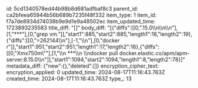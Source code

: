 id: 5cd1340578ed44b98b8d681adfbaf8c3
parent_id: ca2bfeea65944b56b689b7235f48f332
item_type: 1
item_id: f7a7de8934d74038b9e9d1e9a48502ec
item_updated_time: 1723893235583
title_diff: "[]"
body_diff: "[{\"diffs\":[[0,\".15.0\\\n\\\n\\\n\"],[1,\"***\"],[0,\"grep vm.\"]],\"start1\":885,\"start2\":885,\"length1\":16,\"length2\":19},{\"diffs\":[[0,\"=262144\\\n\"],[-1,\"\\\n\"],[0,\"docker r\"]],\"start1\":951,\"start2\":951,\"length1\":17,\"length2\":16},{\"diffs\":[[0,\"Xmx750m\\\"\"],[1,\"\\\n      ***\\\n      \\\ndocker pull docker.elastic.co/apm/apm-server:8.15.0\\\n\"]],\"start1\":1094,\"start2\":1094,\"length1\":8,\"length2\":78}]"
metadata_diff: {"new":{},"deleted":[]}
encryption_cipher_text: 
encryption_applied: 0
updated_time: 2024-08-17T11:16:43.763Z
created_time: 2024-08-17T11:16:43.763Z
type_: 13